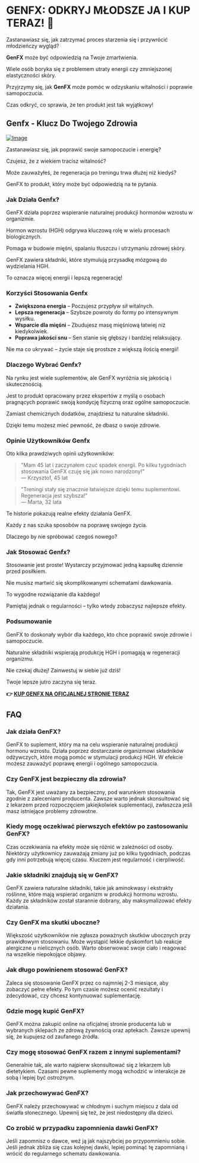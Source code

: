 # GENFX: ODKRYJ MŁODSZE JA I KUP TERAZ! 🌟

Zastanawiasz się, jak zatrzymać proces starzenia się i przywrócić młodzieńczy wygląd? 

**GenFX** może być odpowiedzią na Twoje zmartwienia. 

Wiele osób boryka się z problemem utraty energii czy zmniejszonej elastyczności skóry. 

Przyjrzymy się, jak **GenFX** może pomóc w odzyskaniu witalności i poprawie samopoczucia. 

Czas odkryć, co sprawia, że ten produkt jest tak wyjątkowy!

## Genfx - Klucz Do Twojego Zdrowia

[![Image](https://www2.sellhealth.com/251/genfx_box_400x300.jpg)](https://gchaffi.com/kFS3bW6j)

Zastanawiasz się, jak poprawić swoje samopoczucie i energię? 

Czujesz, że z wiekiem tracisz witalność? 

Może zauważyłeś, że regeneracja po treningu trwa dłużej niż kiedyś?

GenFX to produkt, który może być odpowiedzią na te pytania. 

### Jak Działa Genfx?

GenFX działa poprzez wspieranie naturalnej produkcji hormonów wzrostu w organizmie. 

Hormon wzrostu (HGH) odgrywa kluczową rolę w wielu procesach biologicznych. 

Pomaga w budowie mięśni, spalaniu tłuszczu i utrzymaniu zdrowej skóry.

GenFX zawiera składniki, które stymulują przysadkę mózgową do wydzielania HGH. 

To oznacza więcej energii i lepszą regenerację!

### Korzyści Stosowania Genfx

- **Zwiększona energia** – Poczujesz przypływ sił witalnych.
- **Lepsza regeneracja** – Szybsze powroty do formy po intensywnym wysiłku.
- **Wsparcie dla mięśni** – Zbudujesz masę mięśniową łatwiej niż kiedykolwiek.
- **Poprawa jakości snu** – Sen stanie się głębszy i bardziej relaksujący.

Nie ma co ukrywać – życie staje się prostsze z większą ilością energii! 

### Dlaczego Wybrać Genfx?

Na rynku jest wiele suplementów, ale GenFX wyróżnia się jakością i skutecznością. 

Jest to produkt opracowany przez ekspertów z myślą o osobach pragnących poprawić swoją kondycję fizyczną oraz ogólne samopoczucie.

Zamiast chemicznych dodatków, znajdziesz tu naturalne składniki.

Dzięki temu możesz mieć pewność, że dbasz o swoje zdrowie.

### Opinie Użytkowników Genfx

Oto kilka prawdziwych opinii użytkowników:

> "Mam 45 lat i zaczynałem czuć spadek energii. Po kilku tygodniach stosowania GenFX czuję się jak nowo narodzony!"  
> — Krzysztof, 45 lat

> "Treningi stały się znacznie łatwiejsze dzięki temu suplementowi. Regeneracja jest szybsza!"  
> — Marta, 32 lata

Te historie pokazują realne efekty działania GenFX. 

Każdy z nas szuka sposobów na poprawę swojego życia.

Dlaczego by nie spróbować czegoś nowego?

### Jak Stosować Genfx?

Stosowanie jest proste! Wystarczy przyjmować jedną kapsułkę dziennie przed posiłkiem. 

Nie musisz martwić się skomplikowanymi schematami dawkowania.

To wygodne rozwiązanie dla każdego!

Pamiętaj jednak o regularności – tylko wtedy zobaczysz najlepsze efekty.

### Podsumowanie

GenFX to doskonały wybór dla każdego, kto chce poprawić swoje zdrowie i samopoczucie. 

Naturalne składniki wspierają produkcję HGH i pomagają w regeneracji organizmu.

Nie czekaj dłużej! Zainwestuj w siebie już dziś!

Twoje lepsze jutro zaczyna się teraz.



**👉 [KUP GENFX NA OFICJALNEJ STRONIE TERAZ](https://gchaffi.com/kFS3bW6j)**

## FAQ

### Jak działa GenFX?

GenFX to suplement, który ma na celu wspieranie naturalnej produkcji hormonu wzrostu. Działa poprzez dostarczanie organizmowi składników odżywczych, które mogą pomóc w stymulacji produkcji HGH. W efekcie możesz zauważyć poprawę energii i ogólnego samopoczucia.

### Czy GenFX jest bezpieczny dla zdrowia?

Tak, GenFX jest uważany za bezpieczny, pod warunkiem stosowania zgodnie z zaleceniami producenta. Zawsze warto jednak skonsultować się z lekarzem przed rozpoczęciem jakiejkolwiek suplementacji, zwłaszcza jeśli masz istniejące problemy zdrowotne.

### Kiedy mogę oczekiwać pierwszych efektów po zastosowaniu GenFX?

Czas oczekiwania na efekty może się różnić w zależności od osoby. Niektórzy użytkownicy zauważają zmiany już po kilku tygodniach, podczas gdy inni potrzebują więcej czasu. Kluczem jest regularność i cierpliwość.

### Jakie składniki znajdują się w GenFX?

GenFX zawiera naturalne składniki, takie jak aminokwasy i ekstrakty roślinne, które mają wspierać organizm w produkcji hormonu wzrostu. Każdy ze składników został starannie dobrany, aby maksymalizować efekty działania.

### Czy GenFX ma skutki uboczne?

Większość użytkowników nie zgłasza poważnych skutków ubocznych przy prawidłowym stosowaniu. Może wystąpić lekkie dyskomfort lub reakcje alergiczne u nielicznych osób. Warto obserwować swoje ciało i reagować na wszelkie niepokojące objawy.

### Jak długo powinienem stosować GenFX?

Zaleca się stosowanie GenFX przez co najmniej 2-3 miesiące, aby zobaczyć pełne efekty. Po tym czasie możesz ocenić rezultaty i zdecydować, czy chcesz kontynuować suplementację.

### Gdzie mogę kupić GenFX?

GenFX można zakupić online na oficjalnej stronie producenta lub w wybranych sklepach ze zdrową żywnością oraz aptekach. Zawsze upewnij się, że kupujesz od zaufanego źródła.

### Czy mogę stosować GenFX razem z innymi suplementami?

Generalnie tak, ale warto najpierw skonsultować się z lekarzem lub dietetykiem. Czasami pewne suplementy mogą wchodzić w interakcje ze sobą i lepiej być ostrożnym.

### Jak przechowywać GenFX?

GenFX należy przechowywać w chłodnym i suchym miejscu z dala od światła słonecznego. Upewnij się też, że jest niedostępny dla dzieci.

### Co zrobić w przypadku zapomnienia dawki GenFX?

Jeśli zapomnisz o dawce, weź ją jak najszybciej po przypomnieniu sobie. Jeśli jednak zbliża się czas kolejnej dawki, lepiej pominąć tę zapomnianą i wrócić do regularnego schematu dawkowania.